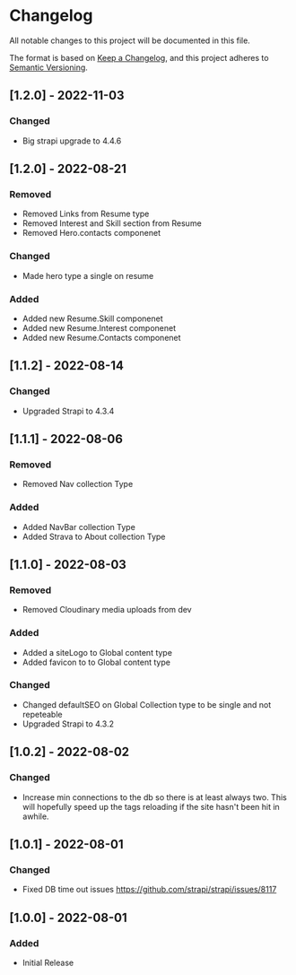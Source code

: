 # Changelog
All notable changes to this project will be documented in this file.

The format is based on [Keep a Changelog](https://keepachangelog.com/en/1.0.0/),
and this project adheres to [Semantic Versioning](https://semver.org/spec/v2.0.0.html).

## [1.2.0] - 2022-11-03
### Changed
- Big strapi upgrade to 4.4.6



## [1.2.0] - 2022-08-21
### Removed
 - Removed Links from Resume type
 - Removed Interest and Skill section from Resume
 - Removed Hero.contacts componenet 

 ### Changed
 - Made hero type a single on resume

 ### Added
 - Added new Resume.Skill componenet
 - Added new Resume.Interest componenet
 - Added new Resume.Contacts componenet

## [1.1.2] - 2022-08-14
### Changed
 - Upgraded Strapi to 4.3.4

## [1.1.1] - 2022-08-06
### Removed
- Removed Nav collection Type

### Added
- Added NavBar collection Type
- Added Strava to About collection Type

## [1.1.0] - 2022-08-03
### Removed
- Removed Cloudinary media uploads from dev

### Added
- Added a siteLogo to Global content type
- Added favicon to to Global content type

### Changed
 - Changed defaultSEO on Global Collection type to be single and not repeteable
 - Upgraded Strapi to 4.3.2

## [1.0.2] - 2022-08-02
### Changed
- Increase min connections to the db so there is at least always two. This will hopefully speed up the tags reloading if the site hasn't been hit in awhile.

## [1.0.1] - 2022-08-01
### Changed
- Fixed DB time out issues https://github.com/strapi/strapi/issues/8117

## [1.0.0] - 2022-08-01
### Added
- Initial Release
